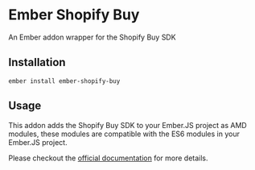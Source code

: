 # Ember Shopify Buy

An Ember addon wrapper for the Shopify Buy SDK

## Installation

```
ember install ember-shopify-buy
```

## Usage

This addon adds the Shopify Buy SDK to your Ember.JS project as AMD modules,
these modules are compatible with the ES6 modules in your Ember.JS project.

Please checkout the [official
documentation](http://shopify.github.io/js-buy-sdk/) for more details.
